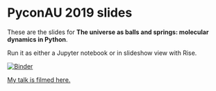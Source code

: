 # PyconAU 2019 slides

These are the slides for **The universe as balls and springs: molecular dynamics in Python**.

Run it as either a Jupyter notebook or in slideshow view with Rise.

[![Binder](https://mybinder.org/badge_logo.svg)](https://mybinder.org/v2/gh/lilyminium/pycon-au-slides/master?filepath=pycon.ipynb)

[My talk is filmed here.](https://www.youtube.com/watch?v=X5umNQDqfqQ&feature=youtu.be)
